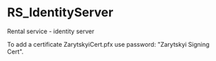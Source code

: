 # RS_IdentityServer
Rental service - identity server

To add a certificate ZarytskyiCert.pfx use password: "Zarytskyi Signing Cert".
